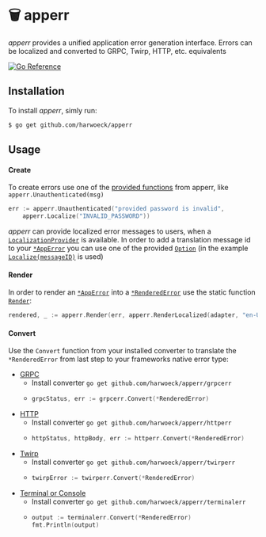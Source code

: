 # 🗑 apperr

_apperr_ provides a unified application error generation interface. Errors can be localized and converted to GRPC, Twirp, HTTP, etc. equivalents

[![Go Reference](https://pkg.go.dev/badge/github.com/harwoeck/apperr.svg)](https://pkg.go.dev/github.com/harwoeck/apperr)

## Installation

To install _apperr_, simly run:

```bash
$ go get github.com/harwoeck/apperr
```

## Usage

#### Create

To create errors use one of the [provided functions](https://pkg.go.dev/github.com/harwoeck/apperr#pkg-index) from apperr, like `apperr.Unauthenticated(msg)`

```go
err := apperr.Unauthenticated("provided password is invalid",
    apperr.Localize("INVALID_PASSWORD"))
```

_apperr_ can provide localized error messages to users, when a [`LocalizationProvider`](https://pkg.go.dev/github.com/harwoeck/apperr#LocalizationProvider) is available. In order to add a translation message id to your [`*AppError`](https://pkg.go.dev/github.com/harwoeck/apperr#AppError) you can use one of the provided [`Option`](https://pkg.go.dev/github.com/harwoeck/apperr#Option) (in the example [`Localize(messageID)`](https://pkg.go.dev/github.com/harwoeck/apperr#Localize) is used)

#### Render

In order to render an [`*AppError`](https://pkg.go.dev/github.com/harwoeck/apperr#Render) into a [`*RenderedError`](https://pkg.go.dev/github.com/harwoeck/apperr#RenderedError) use the static function [`Render`](https://pkg.go.dev/github.com/harwoeck/apperr#Render):

```go
rendered, _ := apperr.Render(err, apperr.RenderLocalized(adapter, "en-US"))
```

#### Convert

Use the `Convert` function from your installed converter to translate the `*RenderedError` from last step to your frameworks native error type:

- [GRPC](https://pkg.go.dev/github.com/harwoeck/apperr/grpcerr)
  - Install converter `go get github.com/harwoeck/apperr/grpcerr`
  - ```go
    grpcStatus, err := grpcerr.Convert(*RenderedError)
    ```
- [HTTP](https://pkg.go.dev/github.com/harwoeck/apperr/httperr)
  - Install converter `go get github.com/harwoeck/apperr/httperr`
  - ```go
    httpStatus, httpBody, err := httperr.Convert(*RenderedError)
    ```
- [Twirp](https://pkg.go.dev/github.com/harwoeck/apperr/twirperr)
  - Install converter `go get github.com/harwoeck/apperr/twirperr`
  - ```go
    twirpError := twirperr.Convert(*RenderedError)
    ```
- [Terminal or Console](https://pkg.go.dev/github.com/harwoeck/apperr/terminalerr)
  - Install converter `go get github.com/harwoeck/apperr/terminalerr`
  - ```go
    output := terminalerr.Convert(*RenderedError)
    fmt.Println(output)
    ```
